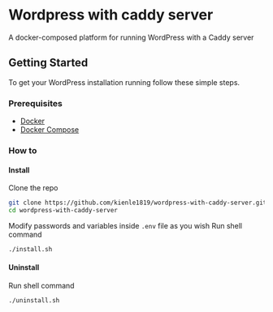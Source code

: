# Wordpress with caddy server 
 A docker-composed platform for running WordPress with a Caddy server

## Getting Started

To get your WordPress installation running follow these simple steps.

### Prerequisites

* [Docker](https://www.docker.com/)
* [Docker Compose](https://docs.docker.com/compose/)


### How to

#### Install

Clone the repo
  ```sh
git clone https://github.com/kienle1819/wordpress-with-caddy-server.git
cd wordpress-with-caddy-server
  ```  
Modify passwords and variables inside ```.env``` file as you wish
Run shell command
   ```sh
   ./install.sh
   ```

#### Uninstall
Run shell command
   ```sh
   ./uninstall.sh
   ```

